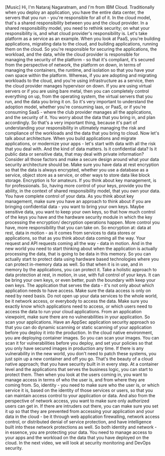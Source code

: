 [Music]
Hi, I'm Nataraj Nagaratnam, and I'm from
IBM Cloud. Traditionally when you deploy
an application, you have the entire data
center, the servers that you run - you're
responsible for all of it. In the cloud
model, that's a shared responsibility
between you and the cloud provider. In a
shared responsibility model, you need to
rethink security; on what your
responsibility is, and what cloud
provider's responsibility is. Let's take
platform as a service as an example. When
you look at PaaS, you're building
applications, migrating data to the cloud,
and building applications, running them on
the cloud. So you're responsible for
securing the applications, the workload,
and the data, while the cloud provider is
responsible for managing the security of
the platform - so that it's compliant, it's
secured from the perspective of network,
the platform on down, in terms of
managing the containers, the runtime, and
isolation so that you have your own
space within the platform. Whereas, if you
are adopting and migrating workloads to
the cloud, and you're using
infrastructure as a service, then the
cloud provider manages hypervisor on
down. If you are using virtual servers or
if you are using bare metal, then you can
completely control everything on up, from
the operating system, the virtual servers
that you run, and the data you bring it
on. So it's very important to understand
the adoption model, whether you're
consuming Iaas, or PaaS, or if you're
consuming SaaS -
where the club provider manages all the
applications, and the security of it.
You worry about the data that you bring
in, and plan accordingly. So that's a very
important thing, because it's part of
understanding your responsibility in
ultimately managing the risk and
compliance of the workloads and the data
that you bring to cloud. Now let's talk
about architecture. When you build
applications and migrate applications, or
modernize your apps - let's start with
data with all the risk that you deal
with. And the kind of data matters. Is it
confidential data? Is it public data or
sensitive data, that may deal with
private information? Consider all those
factors and make a secure design around
what your data security architecture
should be. Make sure you have data at
rest encryption so that the data is
always encrypted, whether you use a
database as a service, object store as a
service, or other ways to store data like
block storage. Encryption is for amateurs.
If you think about key management, is for
professionals. So, having more control of
your keys, provide you the ability, in the
context of shared responsibility model,
that you own your data. You have complete
control of your data. As you think
about key management, make sure you have
an approach to think about if you are
bringing confidential data - you want to
bring your own keys. Maybe sensitive data,
you want to keep your own keys, so that
how much control of the keys you have
and the hardware security module in
which the key processing the encryption/
decryption operations happen. More
control you have, more responsibility
that you can take on. So encryption at:
data at rest,
data in motion - as it comes from services
to data stores or applications, so that
as you think about data coming all
the way. Your request and API requests
coming all the way - data in motion.
And in the new world you need to start
thinking about when the application is
actually processing the data, that is
going to be data in this memory. So you
can actually start to protect data using
hardware based technologies where you
can protect in-memory data as well. So
that when it is in use, and in memory by
the applications, you can protect it.
Take a holistic approach to data
protection at rest, in motion, in use, with
full control of your keys. It can be
bring your own keys, or even better, push
the boundary with keep your own keys. The
application that serves the data - it's
not only about which application needs
to have access. Make sure the data access
is only on need by need basis. Do not
open up your data services to the whole
world, be it network access, or everybody to
access the data. Make sure you exactly
know which applications need to access,
or which users need to access the data
to run your cloud applications. From an
application viewpoint, make sure there
are no vulnerabilities in your
application. So scan your applications.
Have an AppSec application security
approach so that you can do dynamic
scanning or static scanning of your
application before you deploy it into
the production. In the cloud native
environment, you are deploying container
images. So you can scan your images. You
can scan it for vulnerabilities before
you deploy, and set your policies so that
you only have secured images in
production any time. If there is any
vulnerability in the new world, you don't
need to patch these systems, you just
spin up a new container and off you go.
That's the beauty of a cloud native
approach; that you have security built in
in every step. At a container level
and the applications that serves the
business logic, you can start to
protect them. Then when you look at the
users coming in, you want to manage
access in terms of who the user is, and
from where they are coming from. So,
identity - you need to make sure who the
user is,
or which service it is, based on the
identity of those services or users, so
that you can maintain access control to your
application or data. And also from the
perspective of network access, you want
to make sure only authorized users can
get in. If there are intruders out
there, you can make sure you set it
up so that they are prevented from
accessing your application and your data
in the cloud - be it through web application
firewalling, network access control, or
distributed denial of
service protection, and have intelligence
built into these network protections as
well. So both identity and network - in
essence, you are protecting your data. You
need to manage access to your apps and
the workload on the data that you have
deployed on the cloud. In the next video,
we will look at security monitoring and
DevOps security.
